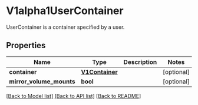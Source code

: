 # V1alpha1UserContainer

UserContainer is a container specified by a user.
## Properties
Name | Type | Description | Notes
------------ | ------------- | ------------- | -------------
**container** | [**V1Container**](V1Container.md) |  | [optional] 
**mirror_volume_mounts** | **bool** |  | [optional] 

[[Back to Model list]](../README.md#documentation-for-models) [[Back to API list]](../README.md#documentation-for-api-endpoints) [[Back to README]](../README.md)


